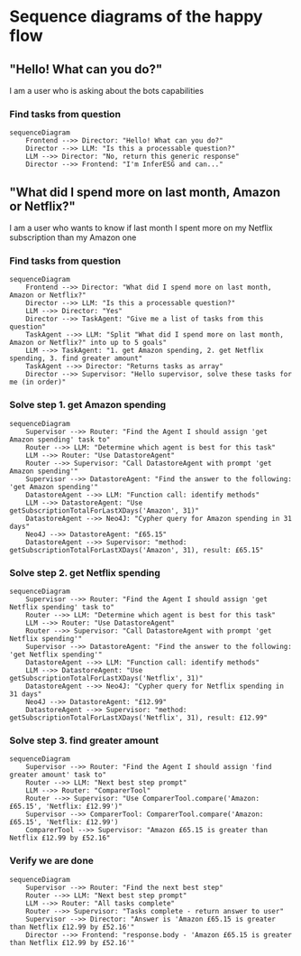 # Sequence diagrams of the happy flow

## "Hello! What can you do?"

I am a user who is asking about the bots capabilities

### Find tasks from question
```mermaid
sequenceDiagram
    Frontend -->> Director: "Hello! What can you do?"
    Director -->> LLM: "Is this a processable question?"
    LLM -->> Director: "No, return this generic response"
    Director -->> Frontend: "I'm InferESG and can..."
```

## "What did I spend more on last month, Amazon or Netflix?"

I am a user who wants to know if last month I spent more on my Netflix subscription than my Amazon one

### Find tasks from question
```mermaid
sequenceDiagram
    Frontend -->> Director: "What did I spend more on last month, Amazon or Netflix?"
    Director -->> LLM: "Is this a processable question?"
    LLM -->> Director: "Yes"
    Director -->> TaskAgent: "Give me a list of tasks from this question"
    TaskAgent -->> LLM: "Split "What did I spend more on last month, Amazon or Netflix?" into up to 5 goals"
    LLM -->> TaskAgent: "1. get Amazon spending, 2. get Netflix spending, 3. find greater amount"
    TaskAgent -->> Director: "Returns tasks as array"
    Director -->> Supervisor: "Hello supervisor, solve these tasks for me (in order)"
```

### Solve step 1. get Amazon spending
```mermaid
sequenceDiagram
    Supervisor -->> Router: "Find the Agent I should assign 'get Amazon spending' task to"
    Router -->> LLM: "Determine which agent is best for this task"
    LLM -->> Router: "Use DatastoreAgent"
    Router -->> Supervisor: "Call DatastoreAgent with prompt 'get Amazon spending'"
    Supervisor -->> DatastoreAgent: "Find the answer to the following: 'get Amazon spending'"
    DatastoreAgent -->> LLM: "Function call: identify methods"
    LLM -->> DatastoreAgent: "Use getSubscriptionTotalForLastXDays('Amazon', 31)"
    DatastoreAgent -->> Neo4J: "Cypher query for Amazon spending in 31 days"
    Neo4J -->> DatastoreAgent: "£65.15"
    DatastoreAgent -->> Supervisor: "method: getSubscriptionTotalForLastXDays('Amazon', 31), result: £65.15"
```

### Solve step 2. get Netflix spending
```mermaid
sequenceDiagram
    Supervisor -->> Router: "Find the Agent I should assign 'get Netflix spending' task to"
    Router -->> LLM: "Determine which agent is best for this task"
    LLM -->> Router: "Use DatastoreAgent"
    Router -->> Supervisor: "Call DatastoreAgent with prompt 'get Netflix spending'"
    Supervisor -->> DatastoreAgent: "Find the answer to the following: 'get Netflix spending'"
    DatastoreAgent -->> LLM: "Function call: identify methods"
    LLM -->> DatastoreAgent: "Use getSubscriptionTotalForLastXDays('Netflix', 31)"
    DatastoreAgent -->> Neo4J: "Cypher query for Netflix spending in 31 days"
    Neo4J -->> DatastoreAgent: "£12.99"
    DatastoreAgent -->> Supervisor: "method: getSubscriptionTotalForLastXDays('Netflix', 31), result: £12.99"
```

### Solve step 3. find greater amount
```mermaid
sequenceDiagram
    Supervisor -->> Router: "Find the Agent I should assign 'find greater amount' task to"
    Router -->> LLM: "Next best step prompt"
    LLM -->> Router: "ComparerTool"
    Router -->> Supervisor: "Use ComparerTool.compare('Amazon: £65.15', 'Netflix: £12.99')"
    Supervisor -->> ComparerTool: ComparerTool.compare('Amazon: £65.15', 'Netflix: £12.99')
    ComparerTool -->> Supervisor: "Amazon £65.15 is greater than Netflix £12.99 by £52.16"
```

### Verify we are done
```mermaid
sequenceDiagram
    Supervisor -->> Router: "Find the next best step"
    Router -->> LLM: "Next best step prompt"
    LLM -->> Router: "All tasks complete"
    Router -->> Supervisor: "Tasks complete - return answer to user"
    Supervisor -->> Director: "Answer is 'Amazon £65.15 is greater than Netflix £12.99 by £52.16'"
    Director -->> Frontend: "response.body - 'Amazon £65.15 is greater than Netflix £12.99 by £52.16'"
```
